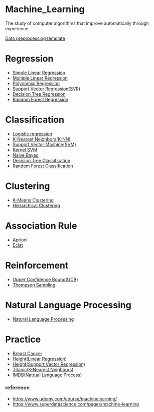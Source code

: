 # Machine_Learning
The study of computer algorithms that improve automatically through experience.

[Data preprocessing template](https://github.com/sammiee5311/Machine_Learning/blob/master/Machine%20Learning%20A-Z%20(Codes%20and%20Datasets)/Part%201%20-%20Data%20Preprocessing/Section%202%20--------------------%20Part%201%20-%20Data%20Preprocessing%20--------------------/Python/data_preprocessing_tools.ipynb)

# Regression

+ [Simple Linear Regression](https://github.com/sammiee5311/Machine_Learning/blob/master/Machine%20Learning%20A-Z%20(Codes%20and%20Datasets)/Part%202%20-%20Regression/Section%204%20-%20Simple%20Linear%20Regression/Python/simple_linear_regression.ipynb)
+ [Multiple Linear Regression](https://github.com/sammiee5311/Machine_Learning/blob/master/Machine%20Learning%20A-Z%20(Codes%20and%20Datasets)/Part%202%20-%20Regression/Section%205%20-%20Multiple%20Linear%20Regression/Python/multiple_linear_regression.ipynb)
+ [Polynomial Regression](https://github.com/sammiee5311/Machine_Learning/blob/master/Machine%20Learning%20A-Z%20(Codes%20and%20Datasets)/Part%202%20-%20Regression/Section%206%20-%20Polynomial%20Regression/Python/polynomial_regression.ipynb)
+ [Support Vector Regression(SVR)](https://github.com/sammiee5311/Machine_Learning/blob/master/Machine%20Learning%20A-Z%20(Codes%20and%20Datasets)/Part%202%20-%20Regression/Section%207%20-%20Support%20Vector%20Regression%20(SVR)/Python/support_vector_regression.ipynb)
+ [Decision Tree Regression](https://github.com/sammiee5311/Machine_Learning/blob/master/Machine%20Learning%20A-Z%20(Codes%20and%20Datasets)/Part%202%20-%20Regression/Section%208%20-%20Decision%20Tree%20Regression/Python/decision_tree_regression.ipynb)
+ [Random Forest Regression](https://github.com/sammiee5311/Machine_Learning/blob/master/Machine%20Learning%20A-Z%20(Codes%20and%20Datasets)/Part%202%20-%20Regression/Section%209%20-%20Random%20Forest%20Regression/Python/random_forest_regression.ipynb)

# Classification

+ [Logistic regression](https://github.com/sammiee5311/Machine_Learning/blob/master/Machine%20Learning%20A-Z%20(Codes%20and%20Datasets)/Part%203%20-%20Classification/Section%2014%20-%20Logistic%20Regression/Python/logistic_regression.ipynb)
+ [K-Nearest Neighbors(K-NN)](https://github.com/sammiee5311/Machine_Learning/blob/master/Machine%20Learning%20A-Z%20(Codes%20and%20Datasets)/Part%203%20-%20Classification/Section%2015%20-%20K-Nearest%20Neighbors%20(K-NN)/Python/k_nearest_neighbors.ipynb)
+ [Support Vector Machine(SVM)](https://github.com/sammiee5311/Machine_Learning/blob/master/Machine%20Learning%20A-Z%20(Codes%20and%20Datasets)/Part%203%20-%20Classification/Section%2016%20-%20Support%20Vector%20Machine%20(SVM)/Python/support_vector_machine.ipynb)
+ [Kernel SVM](https://github.com/sammiee5311/Machine_Learning/blob/master/Machine%20Learning%20A-Z%20(Codes%20and%20Datasets)/Part%203%20-%20Classification/Section%2017%20-%20Kernel%20SVM/Python/kernel_svm.ipynb)
+ [Naive Bayes](https://github.com/sammiee5311/Machine_Learning/blob/master/Machine%20Learning%20A-Z%20(Codes%20and%20Datasets)/Part%203%20-%20Classification/Section%2018%20-%20Naive%20Bayes/Python/naive_bayes.ipynb)
+ [Decision Tree Classification](https://github.com/sammiee5311/Machine_Learning/blob/master/Machine%20Learning%20A-Z%20(Codes%20and%20Datasets)/Part%203%20-%20Classification/Section%2019%20-%20Decision%20Tree%20Classification/Python/decision_tree_classification.ipynb)
+ [Random Forest Classification](https://github.com/sammiee5311/Machine_Learning/blob/master/Machine%20Learning%20A-Z%20(Codes%20and%20Datasets)/Part%203%20-%20Classification/Section%2020%20-%20Random%20Forest%20Classification/Python/random_forest_classification.ipynb)

# Clustering
+ [K-Means Clustering](https://github.com/sammiee5311/Machine_Learning/blob/master/Machine%20Learning%20A-Z%20(Codes%20and%20Datasets)/Part%204%20-%20Clustering/Section%2024%20-%20K-Means%20Clustering/Python/k_means_clustering.ipynb)
+ [Hierarchical Clustering](https://github.com/sammiee5311/Machine_Learning/blob/master/Machine%20Learning%20A-Z%20(Codes%20and%20Datasets)/Part%204%20-%20Clustering/Section%2025%20-%20Hierarchical%20Clustering/Python/hierarchical_clustering.ipynb)

# Association Rule
+ [Apriori](https://github.com/sammiee5311/Machine_Learning/blob/master/Machine%20Learning%20A-Z%20(Codes%20and%20Datasets)/Part%205%20-%20Association%20Rule%20Learning/Section%2028%20-%20Apriori/Python/apriori.ipynb)
+ [Eclat](https://github.com/sammiee5311/Machine_Learning/blob/master/Machine%20Learning%20A-Z%20(Codes%20and%20Datasets)/Part%205%20-%20Association%20Rule%20Learning/Section%2029%20-%20Eclat/Python_%20No%20Python%20implementation%20for%20this%20Eclat%20model/eclat.ipynb)

# Reinforcement
+ [Upper Confidence Bound(UCB)](https://github.com/sammiee5311/Machine_Learning/blob/master/Machine%20Learning%20A-Z%20(Codes%20and%20Datasets)/Part%206%20-%20Reinforcement%20Learning/Section%2032%20-%20Upper%20Confidence%20Bound%20(UCB)/Python/upper_confidence_bound.ipynb)
+ [Thompson Sampling](https://github.com/sammiee5311/Machine_Learning/blob/master/Machine%20Learning%20A-Z%20(Codes%20and%20Datasets)/Part%206%20-%20Reinforcement%20Learning/Section%2033%20-%20Thompson%20Sampling/Python/thompson_sampling.ipynb)

# Natural Language Processing
+ [Natural Language Processing](https://github.com/sammiee5311/Machine_Learning/blob/master/Machine%20Learning%20A-Z%20(Codes%20and%20Datasets)/Part%207%20-%20Natural%20Language%20Processing/Section%2036%20-%20Natural%20Language%20Processing/Python/Natural%20Language%20Processing.ipynb)

# Practice

+ [Breast Cancer](https://github.com/sammiee5311/Machine_Learning/blob/master/Practice/breast_cancer/Logistic_Regression.ipynb)
+ [Height(Linear Regression)](https://github.com/sammiee5311/Machine_Learning/blob/master/Practice/height/Linear_Regression.ipynb)
+ [Height(Support Vector Regression)](https://github.com/sammiee5311/Machine_Learning/blob/master/Practice/height/SVR.ipynb)
+ [Titanic(K-Nearest Neighbors)](https://github.com/sammiee5311/Machine_Learning/blob/master/Practice/Titanic/K-Nearest%20Neighbors%20(K-NN).ipynb)
+ [IMDB(Natrual Language Process)](https://github.com/sammiee5311/Machine_Learning/blob/master/Practice/IMDB/nlp_with_bert_for_sentiment_analysis.py)

### reference
+ https://www.udemy.com/course/machinelearning/
+ https://www.superdatascience.com/pages/machine-learning
